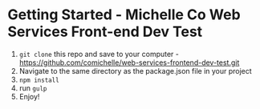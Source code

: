 # Getting Started - Michelle Co Web Services Front-end Dev Test

1. `git clone` this repo and save to your computer - https://github.com/comichelle/web-services-frontend-dev-test.git
2. Navigate to the same directory as the package.json file in your project
2. `npm install`
3. run `gulp`
4. Enjoy!
